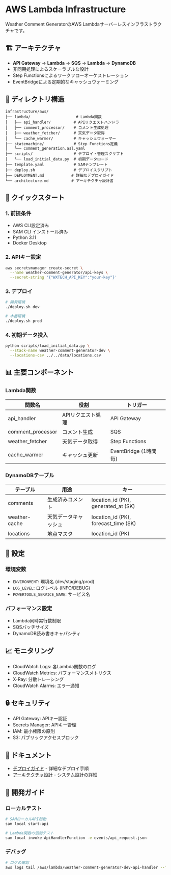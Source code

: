 # AWS Lambda Infrastructure

Weather Comment GeneratorのAWS Lambdaサーバーレスインフラストラクチャです。

## 🏗️ アーキテクチャ

- **API Gateway** → **Lambda** → **SQS** → **Lambda** → **DynamoDB**
- 非同期処理によるスケーラブルな設計
- Step Functionsによるワークフローオーケストレーション
- EventBridgeによる定期的なキャッシュウォーミング

## 📁 ディレクトリ構造

```
infrastructure/aws/
├── lambda/                    # Lambda関数
│   ├── api_handler/          # APIリクエストハンドラ
│   ├── comment_processor/    # コメント生成処理
│   ├── weather_fetcher/      # 天気データ取得
│   └── cache_warmer/         # キャッシュウォーマー
├── statemachine/             # Step Functions定義
│   └── comment_generation.asl.yaml
├── scripts/                  # デプロイ・管理スクリプト
│   └── load_initial_data.py  # 初期データロード
├── template.yaml             # SAMテンプレート
├── deploy.sh                 # デプロイスクリプト
├── DEPLOYMENT.md            # 詳細なデプロイガイド
└── architecture.md          # アーキテクチャ設計書
```

## 🚀 クイックスタート

### 1. 前提条件
- AWS CLI設定済み
- SAM CLI インストール済み
- Python 3.11
- Docker Desktop

### 2. APIキー設定
```bash
aws secretsmanager create-secret \
  --name weather-comment-generator/api-keys \
  --secret-string '{"WXTECH_API_KEY":"your-key"}'
```

### 3. デプロイ
```bash
# 開発環境
./deploy.sh dev

# 本番環境
./deploy.sh prod
```

### 4. 初期データ投入
```bash
python scripts/load_initial_data.py \
  --stack-name weather-comment-generator-dev \
  --locations-csv ../../data/locations.csv
```

## 📊 主要コンポーネント

### Lambda関数

| 関数名 | 役割 | トリガー |
|--------|------|----------|
| api_handler | APIリクエスト処理 | API Gateway |
| comment_processor | コメント生成 | SQS |
| weather_fetcher | 天気データ取得 | Step Functions |
| cache_warmer | キャッシュ更新 | EventBridge (1時間毎) |

### DynamoDBテーブル

| テーブル | 用途 | キー |
|----------|------|------|
| comments | 生成済みコメント | location_id (PK), generated_at (SK) |
| weather-cache | 天気データキャッシュ | location_id (PK), forecast_time (SK) |
| locations | 地点マスタ | location_id (PK) |

## 🔧 設定

### 環境変数
- `ENVIRONMENT`: 環境名 (dev/staging/prod)
- `LOG_LEVEL`: ログレベル (INFO/DEBUG)
- `POWERTOOLS_SERVICE_NAME`: サービス名

### パフォーマンス設定
- Lambda同時実行数制限
- SQSバッチサイズ
- DynamoDB読み書きキャパシティ

## 📈 モニタリング

- CloudWatch Logs: 各Lambda関数のログ
- CloudWatch Metrics: パフォーマンスメトリクス
- X-Ray: 分散トレーシング
- CloudWatch Alarms: エラー通知

## 🔒 セキュリティ

- API Gateway: APIキー認証
- Secrets Manager: APIキー管理
- IAM: 最小権限の原則
- S3: パブリックアクセスブロック

## 📝 ドキュメント

- [デプロイガイド](./DEPLOYMENT.md) - 詳細なデプロイ手順
- [アーキテクチャ設計](./architecture.md) - システム設計の詳細

## 🤝 開発ガイド

### ローカルテスト
```bash
# SAMローカルAPI起動
sam local start-api

# Lambda関数の個別テスト
sam local invoke ApiHandlerFunction -e events/api_request.json
```

### デバッグ
```bash
# ログの確認
aws logs tail /aws/lambda/weather-comment-generator-dev-api-handler --follow
```